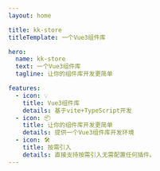 ```yaml
---
layout: home

title: kk-store
titleTemplate: 一个Vue3组件库

hero:
  name: kk-store
  text: 一个Vue3组件库
  tagline: 让你的组件库开发更简单

features:
  - icon: 💡
    title: Vue3组件库
    details: 基于vite+TypeScript开发
  - icon: 📦
    title: 让你的组件库开发更简单
    details: 提供一个Vue3组件库开发环境
  - icon: 🛠️
    title: 按需引入
    details: 直接支持按需引入无需配置任何插件。
---
```

